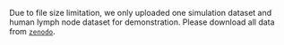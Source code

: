 Due to file size limitation, we only uploaded one simulation dataset and human lymph node dataset for demonstration. Please download all data from [`zenodo`](https://zenodo.org/uploads/12654113).